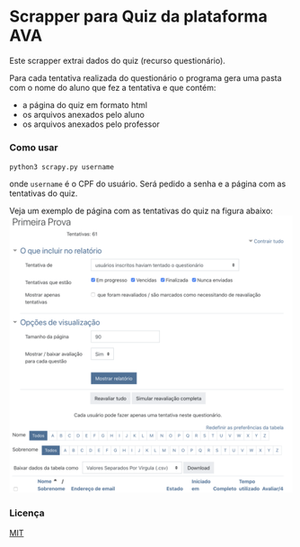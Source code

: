 # Scrapper para Quiz da plataforma AVA


Este scrapper extrai dados do quiz (recurso questionário). 

Para cada tentativa realizada do questionário o programa gera uma pasta com o nome do aluno que fez a tentativa e que contém: 

* a página do quiz em formato html
* os arquivos anexados pelo aluno
* os arquivos anexados pelo professor

### Como usar

```
python3 scrapy.py username
```

onde `username` é o CPF do usuário. Será pedido a senha e a página com as tentativas do quiz.

Veja um exemplo de página com as tentativas do quiz na figura abaixo:
![alt text](https://github.com/r4mosm/crawler-quiz-AVA/blob/main/AVA_page_quiz.png?raw=true)

### Licença 
[MIT](https://choosealicense.com/licenses/mit/)



